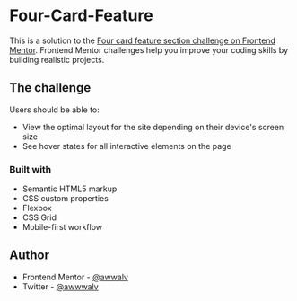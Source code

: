 # Four-Card-Feature
This is a solution to the [Four card feature section challenge on Frontend Mentor](https://www.frontendmentor.io/challenges/four-card-feature-section-weK1eFYK). Frontend Mentor challenges help you improve your coding skills by building realistic projects. 
## The challenge

Users should be able to:

- View the optimal layout for the site depending on their device's screen size
- See hover states for all interactive elements on the page

### Built with

- Semantic HTML5 markup
- CSS custom properties
- Flexbox
- CSS Grid
- Mobile-first workflow

## Author


- Frontend Mentor - [@awwalv](https://www.frontendmentor.io/profile/awwalv)
- Twitter - [@awwwalv](https://www.twitter.com/awwwalv)

